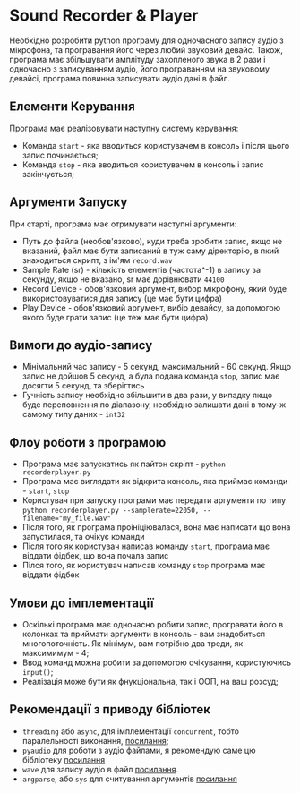 # Sound Recorder & Player

Необхідно розробити python програму для одночасного запису аудіо з мікрофона, та програвання його через
любий звуковий девайс. Також, програма має збільшувати амплітуду захопленого звука в 2 рази і одночасно з 
записуванням аудіо, його програванням на звуковому девайсі, програма повинна записувати аудіо дані в файл.

## Елементи Керування

Програма має реалізовувати наступну систему керування: 
* Команда `start` - яка вводиться користувачем в консоль і після цього запис починається;
* Команда `stop` - яка вводиться користувачем в консоль і запис закінчується;

## Аргументи Запуску

При старті, програма має отримувати наступні аргументи:
* Путь до файла (необов'язково), куди треба зробити запис, якщо не вказаний, файл має бути записаний в туж саму 
діректорію, в який знаходиться скрипт, з ім'ям `record.wav`
* Sample Rate (sr) - кількість елементів (частота^-1) в запису за секунду, якщо не вказано, sr має дорівнювати `44100`
* Record Device - обов'язковий аргумент, вибор мікрофону, який буде використовуватися для запису (це має бути цифра)
* Play Device - обов'язковий аргумент, вибір девайсу, за допомогою якого буде грати запис (це теж має бути цифра)

## Вимоги до аудіо-запису
* Мінімальний час запису - 5 секунд, максимальний - 60 секунд. Якщо запис не дойшов 5 секунд, а була подана команда `stop`, 
запис має досягти 5 секунд, та зберігтись
* Гучність запису необхідно збільшити в два рази, у випадку якщо буде переповнення по діапазону, необхідно залишати дані в тому-ж самому типу даних - `int32`

## Флоу роботи з програмою

* Програма має запускатись як пайтон скріпт - `python recorderplayer.py`
* Програма має виглядати як відкрита консоль, яка приймає команди - `start`, `stop`
* Користувач при запуску програми має передати аргументи по типу `python recorderplayer.py --samplerate=22050, --filename="my_file.wav"`
* Після того, як програма проініціювалася, вона має написати що вона запустилася, та очікує команди
* Після того як користувач написав команду `start`, програма має віддати фідбек, що вона почала запис
* Пілся того, як користувач написав команду `stop` програма має віддати фідбек

## Умови до імплементації

* Оскількі програма має одночасно робити запис, програвати його в колонках та приймати аргументи в консоль - вам знадобиться многопоточність. Як мінімум, вам потрібно два треди, як максимимум - 4;
* Ввод команд можна робити за допомогою очікування, користуючись `input()`;
* Реалізація може бути як фнукціональна, так і ООП, на ваш розсуд;

## Рекомендації з приводу бібліотек
* `threading` або `async`, для імплементації `concurrent`, тобто паралельності виконання, [посилання](https://docs.python.org/3/library/threading.html);
* `pyaudio` для роботи з аудіо файлами, я рекомендую саме цю бібліотеку [посилання](https://pypi.org/project/PyAudio/)
* `wave` для запису аудіо в файл [посилання](https://docs.python.org/3/library/wave.html).
* `argparse`, або `sys` для считування аргументів [посилання](https://docs.python.org/3/library/argparse.html)